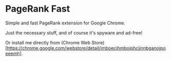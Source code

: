 # PageRank Fast

Simple and fast PageRank extension for Google Chrome.

Just the necessary stuff, and of course it's spyware and ad-free!

Or install me directly from (Chrome Web Store)[https://chrome.google.com/webstore/detail/imboecihmboiphcjjnnbganojpoeeemh].